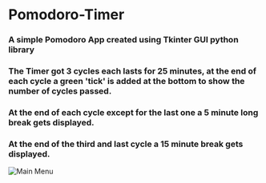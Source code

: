 # Pomodoro-Timer

### A simple Pomodoro App created using Tkinter GUI python library
### The Timer got 3 cycles each lasts for 25 minutes, at the end of each cycle a green 'tick' is added at the bottom to show the number of cycles passed.
### At the end of each cycle except for the last one a 5 minute long break gets displayed.
### At the end of the third and last cycle a 15 minute break gets displayed.

![Main Menu](Images)
